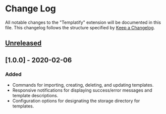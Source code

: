 # Change Log

All notable changes to the "Templatify" extension will be documented in this file.
This changelog follows the structure specified by [Keep a Changelog](http://keepachangelog.com/).

## [Unreleased]

## [1.0.0] - 2020-02-06
### Added
- Commands for importing, creating, deleting, and updating templates.
- Responsive notifications for displaying success/error messages and template descriptions.
- Configuration options for designating the storage directory for templates. 

[Unreleased]:
[1.0.0]: